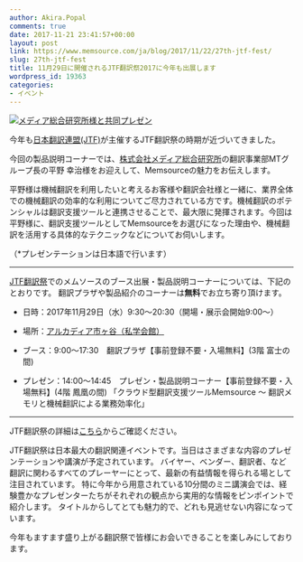 ```yaml
---
author: Akira.Popal
comments: true
date: 2017-11-21 23:41:57+00:00
layout: post
link: https://www.memsource.com/ja/blog/2017/11/22/27th-jtf-fest/
slug: 27th-jtf-fest
title: 11月29日に開催されるJTF翻訳祭2017に今年も出展します
wordpress_id: 19363
categories:
- イベント
---
```




[![メディア総合研究所様と共同プレゼン](https://www.memsource.com/wp-content/uploads/2017/11/JTFfest2017Presentors-1-1024x641.png)](https://www.memsource.com/wp-content/uploads/2017/11/JTFfest2017Presentors-1.png)

今年も[日本翻訳連盟(JTF)](http://www.jtf.jp/)が主催するJTF翻訳祭の時期が近づいてきました。

今回の製品説明コーナーでは、[株式会社メディア総合研究所](http://www.mediasoken.jp/)の翻訳事業部MTグループ長の平野 幸治様をお迎えして、Memsourceの魅力をお伝えします。

平野様は機械翻訳を利用したいと考えるお客様や翻訳会社様と一緒に、業界全体での機械翻訳の効率的な利用についてご尽力されている方です。機械翻訳のポテンシャルは翻訳支援ツールと連携させることで、最大限に発揮されます。今回は平野様に、翻訳支援ツールとしてMemsourceをお選びになった理由や、機械翻訳を活用する具体的なテクニックなどについてお伺いします。


（*プレゼンテーションは日本語で行います）


<!-- more -->



* * *



[JTF翻訳祭](https://www.jtf.jp/festival/festival_program.do)でのメムソースのブース出展・製品説明コーナーについては、下記のとおりです。
翻訳プラザや製品紹介のコーナーは**無料**でお立ち寄り頂けます。



 	
  * 日時：2017年11月29日（水）9:30～20:30（開場・展示会開始9:00～）

 	
  * 場所：[アルカディア市ヶ谷（私学会館）](http://www.arcadia-jp.org/access.htm)

 	
  * ブース：9:00～17:30　翻訳プラザ【事前登録不要・入場無料】(3階 富士の間)

 	
  * プレゼン：14:00～14:45　プレゼン・製品説明コーナー【事前登録不要・入場無料】(4階 鳳凰の間)
「クラウド型翻訳支援ツールMemsource ～ 翻訳メモリと機械翻訳による業務効率化」





* * *



JTF翻訳祭の詳細は[こちら](https://www.jtf.jp/festival/festival_top.do)からご確認ください。

JTF翻訳祭は日本最大の翻訳関連イベントです。当日はさまざまな内容のプレゼンテーションや講演が予定されています。
バイヤー、ベンダー、翻訳者、など翻訳に関わるすべてのプレーヤーにとって、最新の有益情報を得られる場として注目されています。
特に今年から用意されている10分間のミニ講演会では、経験豊かなプレゼンターたちがそれぞれの観点から実用的な情報をピンポイントで紹介します。
タイトルからしてとても魅力的で、どれも見逃せない内容になっています。

今年もますます盛り上がる翻訳祭で皆様にお会いできることを楽しみにしております。


